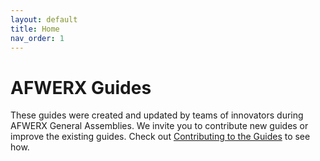 ```yaml
---
layout: default
title: Home
nav_order: 1
---
```


# AFWERX Guides

These guides were created and updated by teams of innovators during AFWERX General Assemblies. We
invite you to contribute new guides or improve the existing guides. Check
out [Contributing to the Guides](https://infinity-spark-jbmdl.github.io/afwerx-guides/pages/contributing.html) to see how.
